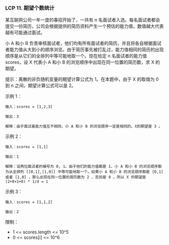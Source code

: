 ### LCP 11. 期望个数统计
某互联网公司一年一度的春招开始了，一共有 n 名面试者入选。每名面试者都会提交一份简历，公司会根据提供的简历资料产生一个预估的能力值，数值越大代表越有可能通过面试。

小 A 和小 B 负责审核面试者，他们均有所有面试者的简历，并且将各自根据面试者能力值从大到小的顺序浏览。由于简历事先被打乱过，能力值相同的简历的出现顺序是从它们的全排列中等可能地取一个。现在给定 n 名面试者的能力值 scores，设 X 代表小 A 和小 B 的浏览顺序中出现在同一位置的简历数，求 X 的期望。

提示：离散的非负随机变量的期望计算公式为 1。在本题中，由于 X 的取值为 0 到 n 之间，期望计算公式可以是 2。

示例 1：

    输入：scores = [1,2,3]

    输出：3

    解释：由于面试者能力值互不相同，小 A 和小 B 的浏览顺序一定是相同的。X的期望是 3 。

示例 2：

    输入：scores = [1,1]

    输出：1

    解释：设两位面试者的编号为 0, 1。由于他们的能力值都是 1，小 A 和小 B 的浏览顺序都为从全排列 [[0,1],[1,0]] 中等可能地取一个。如果小 A 和小 B 的浏览顺序都是 [0,1] 或者 [1,0] ，那么出现在同一位置的简历数为 2 ，否则是 0 。所以 X 的期望是 (2+0+2+0) * 1/4 = 1

示例 3：

    输入：scores = [1,1,2]

    输出：2

限制：

* 1 <= scores.length <= 10^5
* 0 <= scores[i] <= 10^6

